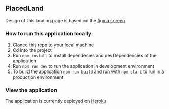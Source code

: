 ## PlacedLand

Design of this landing page is based on the [figma screen](https://www.figma.com/file/ACusFe4nH7i1wNgGHdoBVT/PLACED-SCREENS-WIP20210429?node-id=3387%3A19981)

### How to run this application locally:

1. Clonee this repo to your local machine
2. Cd into the project
3. Run `npm install` to install dependecies and devDependencies of the application
4. Run `npm run dev` to run the application in development environment
5. To build the application `npm run build` and run with `npm start` to run in a production environment


### View the application
The application is currently deployed on [Heroku](https://arcane-hamlet-41446.herokuapp.com/)